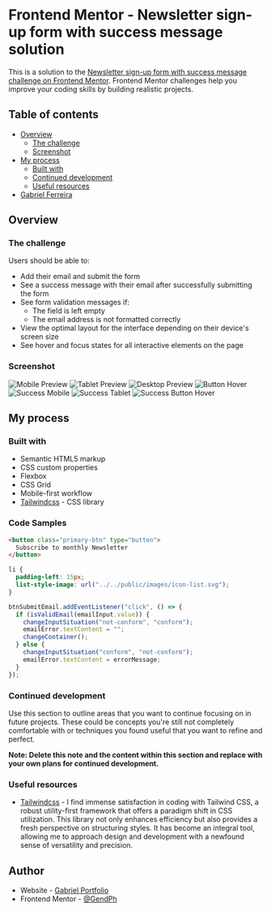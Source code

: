# Frontend Mentor - Newsletter sign-up form with success message solution

This is a solution to the [Newsletter sign-up form with success message challenge on Frontend Mentor](https://www.frontendmentor.io/challenges/newsletter-signup-form-with-success-message-3FC1AZbNrv). Frontend Mentor challenges help you improve your coding skills by building realistic projects.

## Table of contents

- [Overview](#overview)
  - [The challenge](#the-challenge)
  - [Screenshot](#screenshot)
- [My process](#my-process)
  - [Built with](#built-with)
  - [Continued development](#continued-development)
  - [Useful resources](#useful-resources)
- [Gabriel Ferreira](#author)

## Overview

### The challenge

Users should be able to:

- Add their email and submit the form
- See a success message with their email after successfully submitting the form
- See form validation messages if:
  - The field is left empty
  - The email address is not formatted correctly
- View the optimal layout for the interface depending on their device's screen size
- See hover and focus states for all interactive elements on the page

### Screenshot

![Mobile Preview](./public/screenshoots/mobile-preview.jpg)
![Tablet Preview](./public/screenshoots/tablet-preview.jpg)
![Desktop Preview](./public/screenshoots/desktop-preview.jpg)
![Button Hover](./public/screenshoots/btn-2-hover.jpg)
![Success Mobile](./public/screenshoots/success-mobile.jpg)
![Success Tablet](./public/screenshoots/success-tablet.jpg)
![Success Button Hover](./public/screenshoots/btn-hover.jpg)

## My process

### Built with

- Semantic HTML5 markup
- CSS custom properties
- Flexbox
- CSS Grid
- Mobile-first workflow
- [Tailwindcss](https://tailwindcss.com/) - CSS library

### Code Samples

```html
<button class="primary-btn" type="button">
  Subscribe to monthly Newsletter
</button>
```

```css
li {
  padding-left: 15px;
  list-style-image: url("../../public/images/icon-list.svg");
}
```

```js
btnSubmitEmail.addEventListener("click", () => {
  if (isValidEmail(emailInput.value)) {
    changeInputSituation("not-conform", "conform");
    emailError.textContent = "";
    changeContainer();
  } else {
    changeInputSituation("conform", "not-conform");
    emailError.textContent = errorMessage;
  }
});
```

### Continued development

Use this section to outline areas that you want to continue focusing on in future projects. These could be concepts you're still not completely comfortable with or techniques you found useful that you want to refine and perfect.

**Note: Delete this note and the content within this section and replace with your own plans for continued development.**

### Useful resources

- [Tailwindcss](https://tailwindcss.com/) - I find immense satisfaction in coding with Tailwind CSS, a robust utility-first framework that offers a paradigm shift in CSS utilization. This library not only enhances efficiency but also provides a fresh perspective on structuring styles. It has become an integral tool, allowing me to approach design and development with a newfound sense of versatility and precision.

## Author

- Website - [Gabriel Portfolio](https://gabrielferreiradev.com.pt/)
- Frontend Mentor - [@GendPh](https://www.frontendmentor.io/profile/GendPh)
